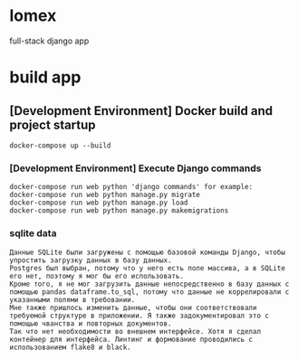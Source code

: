 # lomex
full-stack django app

# build app

## [Development Environment] Docker build and project startup
```
docker-compose up --build
```


### [Development Environment] Execute Django commands
```
docker-compose run web python 'django commands' for example:
docker-compose run web python manage.py migrate
docker-compose run web python manage.py load
docker-compose run web python manage.py makemigrations 
```

### sqlite data
```
Данные SQLite были загружены с помощью базовой команды Django, чтобы упростить загрузку данных в базу данных.
Postgres был выбран, потому что у него есть поле массива, а в SQLite его нет, поэтому я мог бы его использовать.
Кроме того, я не мог загрузить данные непосредственно в базу данных с помощью pandas dataframe.to_sql, потому что данные не коррелировали с указанными полями в требовании.
Мне также пришлось изменить данные, чтобы они соответствовали требуемой структуре в приложении. Я также задокументировал это с помощью чванства и повторных документов. 
Так что нет необходимости во внешнем интерфейсе. Хотя я сделал контейнер для интерфейса. Линтинг и формование проводились с использованием flake8 и black.
```
